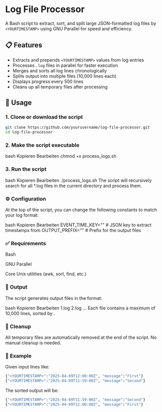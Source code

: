 # Log File Processor

A Bash script to extract, sort, and split large JSON-formatted log files by `<YOURTIMESTAMP>` using GNU Parallel for speed and efficiency.

## 📋 Features

- Extracts and prepends `<YOURTIMESTAMP>` values from log entries
- Processes `.log` files in parallel for faster execution
- Merges and sorts all log lines chronologically
- Splits output into multiple files (10,000 lines each)
- Displays progress every 500 lines
- Cleans up all temporary files after processing

## 🚀 Usage

### 1. Clone or download the script

```bash
git clone https://github.com/yourusername/log-file-processor.git
cd log-file-processor
```

### 2. Make the script executable
bash
Kopieren
Bearbeiten
chmod +x process_logs.sh

### 3. Run the script
bash
Kopieren
Bearbeiten
./process_logs.sh
The script will recursively search for all *.log files in the current directory and process them.

### ⚙️ Configuration
At the top of the script, you can change the following constants to match your log format:

bash
Kopieren
Bearbeiten
EVENT_TIME_KEY="<YOURTIMESTAMP>"             # JSON key to extract timestamps from
OUTPUT_PREFIX="<YOURPREFIX>"   # Prefix for the output files

### ✅ Requirements
Bash

GNU Parallel

Core Unix utilities (awk, sort, find, etc.)

### 📂 Output
The script generates output files in the format:

bash
Kopieren
Bearbeiten
<YOURPREFIX>1.log
<YOURPREFIX>2.log
...
Each file contains a maximum of 10,000 lines, sorted by <YOURTIMESTAMP>.

### 🧹 Cleanup
All temporary files are automatically removed at the end of the script. No manual cleanup is needed.

### 🧪 Example
Given input lines like:
```bash
{"<YOURTIMESTAMP>":"2025-04-09T12:00:00Z", "message":"First"}
{"<YOURTIMESTAMP>":"2025-04-09T11:59:00Z", "message":"Second"}
```

The sorted output will be:
```bash
{"<YOURTIMESTAMP>":"2025-04-09T11:59:00Z", "message":"Second"}
{"<YOURTIMESTAMP>":"2025-04-09T12:00:00Z", "message":"First"}
```